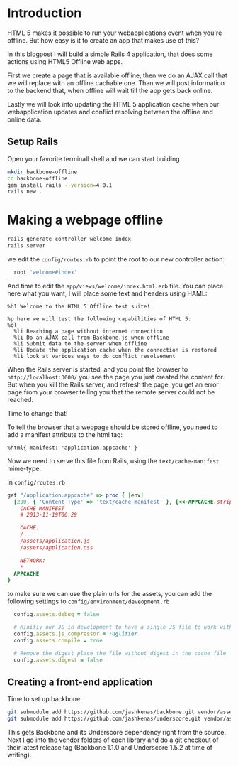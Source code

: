 Introduction
============

HTML 5 makes it possible to run your webapplications event when you're
offline. But how easy is it to create an app that makes use of this?

In this blogpost I will build a simple Rails 4 application, that
does some actions using HTML5 Offline web apps.

First we create a page that is available offline,
then we do an AJAX call that we will replace with an offline cachable
one. Than we will post information to the backend that, when offline
will wait till the app gets back online.

Lastly we will look into updating the HTML 5 application cache when our
webapplication updates and conflict resolving between the offline and
online data.

Setup Rails
-----------

Open your favorite terminall shell and we can start building

```sh
mkdir backbone-offline
cd backbone-offline
gem install rails --version=4.0.1
rails new .
```

Making a webpage offline
========================

```sh
rails generate controller welcome index
rails server
```

we edit the `config/routes.rb` to point the root to our new controller
action:

```ruby
  root 'welcome#index'
```

And time to edit the `app/views/welcome/index.html.erb` file.
You can place here what you want, I will place some text and headers
using HAML:

```haml
%h1 Welcome to the HTML 5 Offline test suite!

%p here we will test the following capabilities of HTML 5:
%ol
  %li Reaching a page without internet connection
  %li Do an AJAX call from Backbone.js when offline
  %li Submit data to the server when offline
  %li Update the application cache when the connection is restored
  %li look at various ways to do conflict resolvement

```

When the Rails server is started, and you point the browser to
`http://localhost:3000/` you see the page you just created the content
for. But when you kill the Rails server, and refresh the page, you get
an error page from your browser telling you that the remote server could
not be reached.

Time to change that!

To tell the browser that a webpage should be stored offline, you need to
add a manifest attribute to the html tag:

```haml
%html{ manifest: 'application.appcache' }
```

Now we need to serve this file from Rails, using the
`text/cache-manifest` mime-type.

in `config/routes.rb`

```ruby
get "/application.appcache" => proc { |env|
  [200, { 'Content-Type' => 'text/cache-manifest' }, [<<-APPCACHE.strip_heredoc]]
    CACHE MANIFEST
    # 2013-11-19T06:29

    CACHE:
    /
    /assets/application.js
    /assets/application.css

    NETWORK:
    *
  APPCACHE
}
```

to make sure we can use the plain urls for the assets, you can add the
following settings to `config/environment/deveopment.rb`

```ruby
  config.assets.debug = false

  # Minifiy our JS in development to have a single JS file to work with
  config.assets.js_compressor = :uglifier
  config.assets.compile = true

  # Remove the digest place the file without digest in the cache file
  config.assets.digest = false
```

Creating a front-end application
--------------------------------

Time to set up backbone.

```sh
git submodule add https://github.com/jashkenas/backbone.git vendor/assets/javascripts/backbone
git submodule add https://github.com/jashkenas/underscore.git vendor/assets/javascripts/underscore
```

This gets Backbone and its Underscore dependency right from the source.
Next I go into the vendor folders of each library and do a git checkout
of their latest release tag (Backbone 1.1.0 and Underscore 1.5.2 at time
of writing).



